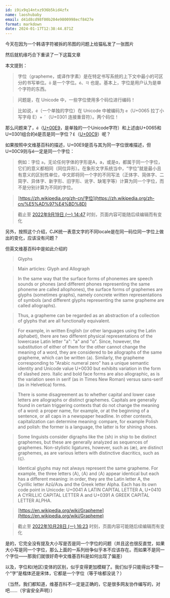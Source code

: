 ```yaml
---
id: i9ix9q14ntxz936b5kid4zfx
name: laoshubaby
email: d41d8cd98f00b204e9800998ecf8427e
format: markdown
date: 2024-01-17T12:38:44.871Z
---
```

今天在因为一个韩语字符被拆的吊图的问题上给猫私发了一张图片

然后就机缘巧合下重读了一下这篇文章

本文提到：

> 字位（grapheme，或译作字素）是在特定书写系统的上下文中最小的可区分的书写单位。`ö` 是一个字位。`é`、`각` 也是。基本上，字位是用户认为是单个字符的东西。

> 问题是，在 Unicode 中，一些字位使用多个码位进行编码！

> 比如说，`é`（一个单独的字位）在 Unicode 中被编码为 `e`（U+0065 拉丁小写字母 E）+ `´`（U+0301 连接重音符）。两个码位！

那么问题来了，`é`（[U+00E9](https://symbl.cc/cn/00E9/)，是单独的一个Unicode字符）和上述由U+0065和U+0301组合的é是否是同一字位？`É`（[U+00C9](https://symbl.cc/cn/00C9/)）呢？

如果按照中文维基百科的描述，U+00E9是否与其为同一字位很难描述，但U+00C9则与é一定是同一个字位：

>  例如：字位 `a`，无论任何字体的字形是A，a，或是ɑ，都属于同一个字位，它们的意义都相同（同位异形）。在象形文字系统当中，“字位”就是最小且有意义的区别性单位，中文即将同一个字的不同写法（正体字、简体字、二简字、异体字、新字形、旧字形、讹字、缺笔字等）计算为同一个字位，而不是分别计算为不同的字位。

> [https://zh.wikipedia.org/zh-cn/字位](https://zh.wikipedia.org/zh-cn/%E5%AD%97%E4%BD%8D)

> 截止至 [2022年9月19日 (一) 14:47](https://zh.wikipedia.org/w/index.php?title=%E5%AD%97%E4%BD%8D&amp;oldid=73737956) 时刻，页面内容可能随后续编辑而有变化



另外，按照这个介绍，CJK统一表意文字的不同locale是在同一码位同一字位上做出的变化，应该没有问题？

但英文维基百科中是如此介绍的

> Glyphs

> Main articles: Glyph and Allograph

> In the same way that the surface forms of phonemes are speech sounds or phones (and different phones representing the same phoneme are called allophones), the surface forms of graphemes are glyphs (sometimes graphs), namely concrete written representations of symbols (and different glyphs representing the same grapheme are called allographs).

> Thus, a grapheme can be regarded as an abstraction of a collection of glyphs that are all functionally equivalent.

> For example, in written English (or other languages using the Latin alphabet), there are two different physical representations of the lowercase Latin letter &quot;a&quot;: &quot;a&quot; and &quot;ɑ&quot;. Since, however, the substitution of either of them for the other cannot change the meaning of a word, they are considered to be allographs of the same grapheme, which can be written ⟨a⟩. Similarly, the grapheme corresponding to &quot;Arabic numeral zero&quot; has a unique semantic identity and Unicode value U+0030 but exhibits variation in the form of slashed zero. Italic and bold face forms are also allographic, as is the variation seen in serif (as in Times New Roman) versus sans-serif (as in Helvetica) forms.

> There is some disagreement as to whether capital and lower case letters are allographs or distinct graphemes. Capitals are generally found in certain triggering contexts that do not change the meaning of a word: a proper name, for example, or at the beginning of a sentence, or all caps in a newspaper headline. In other contexts, capitalization can determine meaning: compare, for example Polish and polish: the former is a language, the latter is for shining shoes.

> Some linguists consider digraphs like the ⟨sh⟩ in ship to be distinct graphemes, but these are generally analyzed as sequences of graphemes. Non-stylistic ligatures, however, such as ⟨æ⟩, are distinct graphemes, as are various letters with distinctive diacritics, such as ⟨ç⟩.

> Identical glyphs may not always represent the same grapheme. For example, the three letters ⟨A⟩, ⟨А⟩ and ⟨Α⟩ appear identical but each has a different meaning: in order, they are the Latin letter A, the Cyrillic letter Azǔ/Азъ and the Greek letter Alpha. Each has its own code point in Unicode: U+0041 A LATIN CAPITAL LETTER A, U+0410 А CYRILLIC CAPITAL LETTER A and U+0391 Α GREEK CAPITAL LETTER ALPHA.

>

> [https://en.wikipedia.org/wiki/Grapheme](https://en.wikipedia.org/wiki/Grapheme)

> 截止至 [2022年10月28日 (一) 16:23](https://en.wikipedia.org/w/index.php?title=Grapheme&amp;oldid=1182325790) 时刻，页面内容可能随后续编辑而有变化



是的，它完全没有提及大小写是否是同一个字位的问题（并且这也很反直觉，如果大小写是同一个字位，那么上面的一系列纷争似乎本不应该存在。而如果不是同一个字位——那我们就很好奇中文维基百科是如何出现了偏差）

以及，字位和(地区)变体的区别，似乎变得更加模糊了。我们似乎只能得出不管一个“字”是楷体还是宋体，它都是一个字位（等于啥都没说？）

（当然，我们都知道，维基百科不一定是正确的，它是很多网友协作编写的，对吧……（宇宙安全声明））
